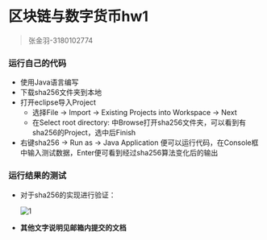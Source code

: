 # 区块链与数字货币hw1

> 张金羽-3180102774

### 运行自己的代码

- 使用Java语言编写
- 下载sha256文件夹到本地
- 打开eclipse导入Project
	- 选择File -> Import -> Existing Projects into Workspace -> Next
	- 在Select root directory: 中Browse打开sha256文件夹，可以看到有sha256的Project，选中后Finish
- 右键sha256 -> Run as -> Java Application 便可以运行代码，在Console框中输入测试数据，Enter便可看到经过sha256算法变化后的输出

### 运行结果的测试

- 对于sha256的实现进行验证：

  ![1](C:\Users\13616\Desktop\下个学期\区块链与数字货币\blockchainCourse\ZhangJinyu\work1\picture\result.jpg)

- **其他文字说明见邮箱内提交的文档**

